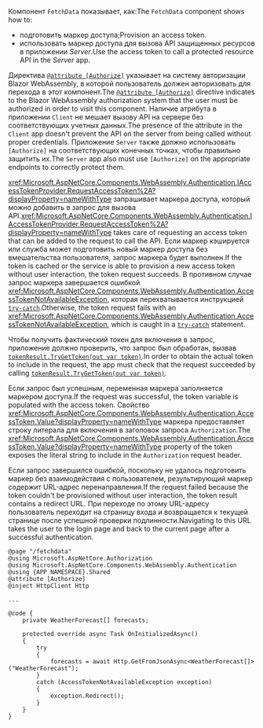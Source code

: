 <span data-ttu-id="21d47-101">Компонент `FetchData` показывает, как:</span><span class="sxs-lookup"><span data-stu-id="21d47-101">The `FetchData` component shows how to:</span></span>

* <span data-ttu-id="21d47-102">подготовить маркер доступа;</span><span class="sxs-lookup"><span data-stu-id="21d47-102">Provision an access token.</span></span>
* <span data-ttu-id="21d47-103">использовать маркер доступа для вызова API защищенных ресурсов в приложении *Server*.</span><span class="sxs-lookup"><span data-stu-id="21d47-103">Use the access token to call a protected resource API in the *Server* app.</span></span>

<span data-ttu-id="21d47-104">Директива [`@attribute [Authorize]`](xref:mvc/views/razor#attribute) указывает на систему авторизации Blazor WebAssembly, в которой пользователь должен авторизовать для перехода в этот компонент.</span><span class="sxs-lookup"><span data-stu-id="21d47-104">The [`@attribute [Authorize]`](xref:mvc/views/razor#attribute) directive indicates to the Blazor WebAssembly authorization system that the user must be authorized in order to visit this component.</span></span> <span data-ttu-id="21d47-105">Наличие атрибута в приложении `Client` не мешает вызову API на сервере без соответствующих учетных данных.</span><span class="sxs-lookup"><span data-stu-id="21d47-105">The presence of the attribute in the `Client` app doesn't prevent the API on the server from being called without proper credentials.</span></span> <span data-ttu-id="21d47-106">Приложение `Server` также должно использовать `[Authorize]` на соответствующих конечных точках, чтобы правильно защитить их.</span><span class="sxs-lookup"><span data-stu-id="21d47-106">The `Server` app also must use `[Authorize]` on the appropriate endpoints to correctly protect them.</span></span>

<span data-ttu-id="21d47-107"><xref:Microsoft.AspNetCore.Components.WebAssembly.Authentication.IAccessTokenProvider.RequestAccessToken%2A?displayProperty=nameWithType> запрашивает маркера доступа, который можно добавить в запрос для вызова API.</span><span class="sxs-lookup"><span data-stu-id="21d47-107"><xref:Microsoft.AspNetCore.Components.WebAssembly.Authentication.IAccessTokenProvider.RequestAccessToken%2A?displayProperty=nameWithType> takes care of requesting an access token that can be added to the request to call the API.</span></span> <span data-ttu-id="21d47-108">Если маркер кэшируется или служба может подготовить новый маркер доступа без вмешательства пользователя, запрос маркера будет выполнен.</span><span class="sxs-lookup"><span data-stu-id="21d47-108">If the token is cached or the service is able to provision a new access token without user interaction, the token request succeeds.</span></span> <span data-ttu-id="21d47-109">В противном случае запрос маркера завершается ошибкой <xref:Microsoft.AspNetCore.Components.WebAssembly.Authentication.AccessTokenNotAvailableException>, которая перехватывается инструкцией [`try-catch`](/dotnet/csharp/language-reference/keywords/try-catch).</span><span class="sxs-lookup"><span data-stu-id="21d47-109">Otherwise, the token request fails with an <xref:Microsoft.AspNetCore.Components.WebAssembly.Authentication.AccessTokenNotAvailableException>, which is caught in a [`try-catch`](/dotnet/csharp/language-reference/keywords/try-catch) statement.</span></span>

<span data-ttu-id="21d47-110">Чтобы получить фактический токен для включения в запрос, приложение должно проверить, что запрос был обработан, вызвав [`tokenResult.TryGetToken(out var token)`](xref:Microsoft.AspNetCore.Components.WebAssembly.Authentication.AccessTokenResult.TryGetToken%2A).</span><span class="sxs-lookup"><span data-stu-id="21d47-110">In order to obtain the actual token to include in the request, the app must check that the request succeeded by calling [`tokenResult.TryGetToken(out var token)`](xref:Microsoft.AspNetCore.Components.WebAssembly.Authentication.AccessTokenResult.TryGetToken%2A).</span></span>

<span data-ttu-id="21d47-111">Если запрос был успешным, переменная маркера заполняется маркером доступа.</span><span class="sxs-lookup"><span data-stu-id="21d47-111">If the request was successful, the token variable is populated with the access token.</span></span> <span data-ttu-id="21d47-112">Свойство <xref:Microsoft.AspNetCore.Components.WebAssembly.Authentication.AccessToken.Value?displayProperty=nameWithType> маркера предоставляет строку литерала для включения в заголовок запроса `Authorization`.</span><span class="sxs-lookup"><span data-stu-id="21d47-112">The <xref:Microsoft.AspNetCore.Components.WebAssembly.Authentication.AccessToken.Value?displayProperty=nameWithType> property of the token exposes the literal string to include in the `Authorization` request header.</span></span>

<span data-ttu-id="21d47-113">Если запрос завершился ошибкой, поскольку не удалось подготовить маркер без взаимодействия с пользователем, результирующий маркер содержит URL-адрес перенаправления.</span><span class="sxs-lookup"><span data-stu-id="21d47-113">If the request failed because the token couldn't be provisioned without user interaction, the token result contains a redirect URL.</span></span> <span data-ttu-id="21d47-114">При переходе по этому URL-адресу пользователь переходит на страницу входа и возвращается к текущей странице после успешной проверки подлинности.</span><span class="sxs-lookup"><span data-stu-id="21d47-114">Navigating to this URL takes the user to the login page and back to the current page after a successful authentication.</span></span>

```razor
@page "/fetchdata"
@using Microsoft.AspNetCore.Authorization
@using Microsoft.AspNetCore.Components.WebAssembly.Authentication
@using {APP NAMESPACE}.Shared
@attribute [Authorize]
@inject HttpClient Http

...

@code {
    private WeatherForecast[] forecasts;

    protected override async Task OnInitializedAsync()
    {
        try
        {
            forecasts = await Http.GetFromJsonAsync<WeatherForecast[]>("WeatherForecast");
        }
        catch (AccessTokenNotAvailableException exception)
        {
            exception.Redirect();
        }
    }
}
```
